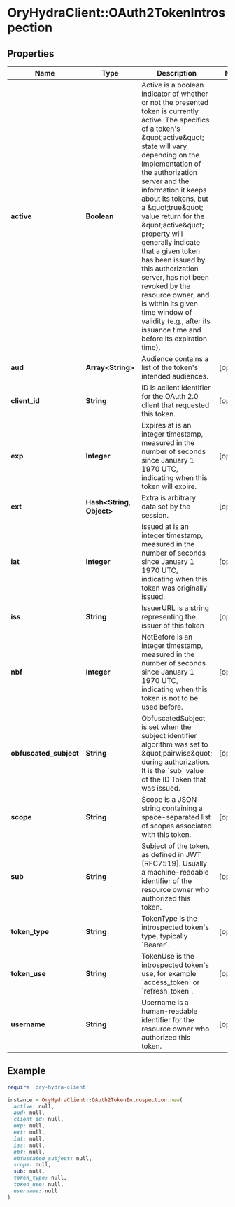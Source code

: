 # OryHydraClient::OAuth2TokenIntrospection

## Properties

| Name | Type | Description | Notes |
| ---- | ---- | ----------- | ----- |
| **active** | **Boolean** | Active is a boolean indicator of whether or not the presented token is currently active.  The specifics of a token&#39;s \&quot;active\&quot; state will vary depending on the implementation of the authorization server and the information it keeps about its tokens, but a \&quot;true\&quot; value return for the \&quot;active\&quot; property will generally indicate that a given token has been issued by this authorization server, has not been revoked by the resource owner, and is within its given time window of validity (e.g., after its issuance time and before its expiration time). |  |
| **aud** | **Array&lt;String&gt;** | Audience contains a list of the token&#39;s intended audiences. | [optional] |
| **client_id** | **String** | ID is aclient identifier for the OAuth 2.0 client that requested this token. | [optional] |
| **exp** | **Integer** | Expires at is an integer timestamp, measured in the number of seconds since January 1 1970 UTC, indicating when this token will expire. | [optional] |
| **ext** | **Hash&lt;String, Object&gt;** | Extra is arbitrary data set by the session. | [optional] |
| **iat** | **Integer** | Issued at is an integer timestamp, measured in the number of seconds since January 1 1970 UTC, indicating when this token was originally issued. | [optional] |
| **iss** | **String** | IssuerURL is a string representing the issuer of this token | [optional] |
| **nbf** | **Integer** | NotBefore is an integer timestamp, measured in the number of seconds since January 1 1970 UTC, indicating when this token is not to be used before. | [optional] |
| **obfuscated_subject** | **String** | ObfuscatedSubject is set when the subject identifier algorithm was set to \&quot;pairwise\&quot; during authorization. It is the &#x60;sub&#x60; value of the ID Token that was issued. | [optional] |
| **scope** | **String** | Scope is a JSON string containing a space-separated list of scopes associated with this token. | [optional] |
| **sub** | **String** | Subject of the token, as defined in JWT [RFC7519]. Usually a machine-readable identifier of the resource owner who authorized this token. | [optional] |
| **token_type** | **String** | TokenType is the introspected token&#39;s type, typically &#x60;Bearer&#x60;. | [optional] |
| **token_use** | **String** | TokenUse is the introspected token&#39;s use, for example &#x60;access_token&#x60; or &#x60;refresh_token&#x60;. | [optional] |
| **username** | **String** | Username is a human-readable identifier for the resource owner who authorized this token. | [optional] |

## Example

```ruby
require 'ory-hydra-client'

instance = OryHydraClient::OAuth2TokenIntrospection.new(
  active: null,
  aud: null,
  client_id: null,
  exp: null,
  ext: null,
  iat: null,
  iss: null,
  nbf: null,
  obfuscated_subject: null,
  scope: null,
  sub: null,
  token_type: null,
  token_use: null,
  username: null
)
```

